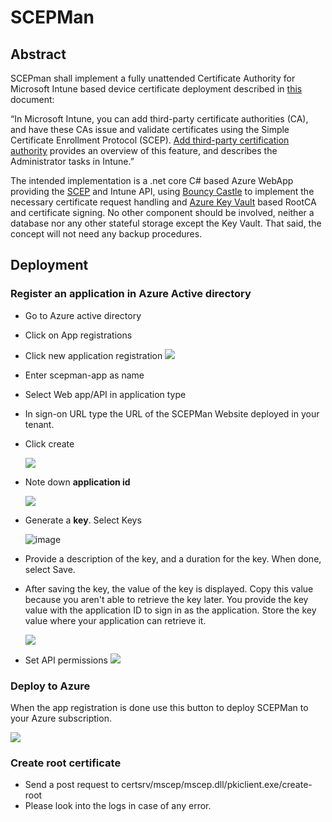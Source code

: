 # SCEPMan
## Abstract
SCEPman shall implement a fully unattended Certificate Authority for Microsoft Intune based device certificate deployment described in [this](https://docs.microsoft.com/en-us/intune/scep-libraries-apis) document:

“In Microsoft Intune, you can add third-party certificate authorities (CA), and have these CAs issue and validate certificates using the Simple Certificate Enrollment Protocol (SCEP). [Add third-party certification authority](https://docs.microsoft.com/en-us/intune/certificate-authority-add-scep-overview) provides an overview of this feature, and describes the Administrator tasks in Intune.”

The intended implementation is a .net core C# based Azure WebApp providing the [SCEP](https://tools.ietf.org/html/draft-gutmann-scep-13) and Intune API, using [Bouncy Castle](https://www.bouncycastle.org) to implement the necessary certificate request handling and [Azure Key Vault](https://docs.microsoft.com/en-us/rest/api/keyvault/) based RootCA and certificate signing. No other component should be involved, neither a database nor any other stateful storage except the Key Vault. That said, the concept will not need any backup procedures.

## Deployment
### Register an application in Azure Active directory

* Go to Azure active directory
* Click on App registrations
* Click new application registration
![](https://user-images.githubusercontent.com/24998910/52491764-d7d7d300-2bed-11e9-8557-d81f6268eb49.jpg)
* Enter scepman-app as name
* Select Web app/API in application type
* In sign-on URL type the URL of the SCEPMan Website deployed in your tenant.  
* Click create

  ![](https://user-images.githubusercontent.com/24998910/52492098-8a0f9a80-2bee-11e9-85d0-056c234a9acc.jpg)
* Note down **application id** 

  ![](https://user-images.githubusercontent.com/24998910/52492194-b9bea280-2bee-11e9-919a-beea90198cdd.jpg)
* Generate a **key**. Select Keys

  ![image](https://user-images.githubusercontent.com/24998910/53296751-ddadf500-3838-11e9-9c0c-9c3a4190d920.png)

* Provide a description of the key, and a duration for the key. When done, select Save.
* After saving the key, the value of the key is displayed. Copy this value because you aren't able to retrieve the key later. You provide the key value with the application ID to sign in as the application. Store the key value where your application can retrieve it.

  ![](https://user-images.githubusercontent.com/24998910/52493652-09eb3400-2bf2-11e9-95f4-f02e9528c3da.jpg)

* Set API permissions
![](https://user-images.githubusercontent.com/1116271/53331414-1e694500-38f1-11e9-90de-ab4137135919.png)

### Deploy to Azure

When the app registration is done use this button to deploy SCEPMan to your Azure subscription.

<a href="https://portal.azure.com/#create/Microsoft.Template/uri/https%3A%2F%2Fraw.githubusercontent.com%2Fbb-froggy%2Fgk-scepman%2Fmaster%2Fazuredeploy.json" target="_blank">
    <img src="http://azuredeploy.net/deploybutton.png"/>
</a>

### Create root certificate

* Send a post request to certsrv/mscep/mscep.dll/pkiclient.exe/create-root
* Please look into the logs in case of any error.
